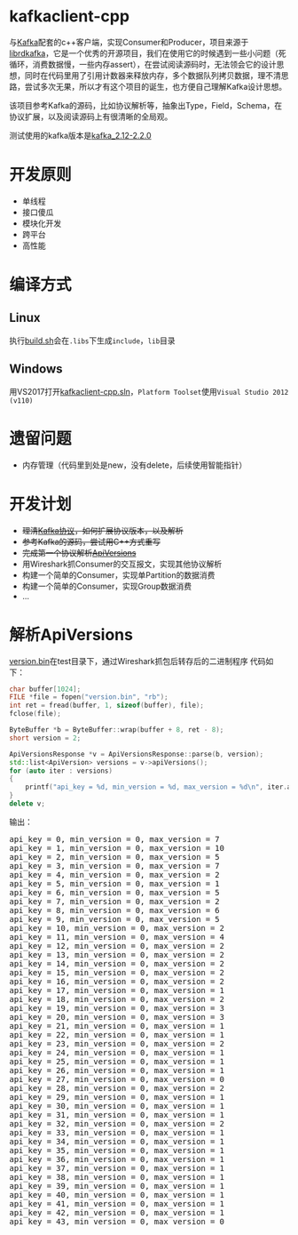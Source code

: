 # kafkaclient-cpp
与[Kafka](https://kafka.apache.org/)配套的c++客户端，实现Consumer和Producer，项目来源于[librdkafka](https://github.com/edenhill/librdkafka)，它是一个优秀的开源项目，我们在使用它的时候遇到一些小问题（死循环，消费数据慢，一些内存assert），在尝试阅读源码时，无法领会它的设计思想，同时在代码里用了引用计数器来释放内存，多个数据队列拷贝数据，理不清思路，尝试多次无果，所以才有这个项目的诞生，也方便自己理解Kafka设计思想。

该项目参考Kafka的源码，比如协议解析等，抽象出Type，Field，Schema，在协议扩展，以及阅读源码上有很清晰的全局观。

测试使用的kafka版本是[kafka_2.12-2.2.0](http://mirror-hk.koddos.net/apache/kafka/2.2.0/kafka_2.12-2.2.0.tgz)

# 开发原则 #
  * 单线程
  * 接口傻瓜
  * 模块化开发
  * 跨平台
  * 高性能

# 编译方式
## Linux
执行[build.sh](./build.sh)会在`.libs`下生成`include`，`lib`目录
## Windows
用VS2017打开[kafkaclient-cpp.sln](./kafkaclient-cpp.sln)，`Platform Toolset`使用`Visual Studio 2012 (v110)`

# 遗留问题
  * 内存管理（代码里到处是new，没有delete，后续使用智能指针）

# 开发计划
  * ~~理清[Kafka协议](https://kafka.apache.org/protocol)，如何扩展协议版本，以及解析~~
  * ~~参考Kafka的源码，尝试用C++方式重写~~
  * ~~完成第一个协议解析[ApiVersions](https://kafka.apache.org/protocol#The_Messages_ApiVersions)~~
  * 用Wireshark抓Consumer的交互报文，实现其他协议解析
  * 构建一个简单的Consumer，实现单Partition的数据消费
  * 构建一个简单的Consumer，实现Group数据消费
  * ...

# 解析ApiVersions
[version.bin](test/version.bin)在test目录下，通过Wireshark抓包后转存后的二进制程序
代码如下：
``` c++
char buffer[1024];
FILE *file = fopen("version.bin", "rb");
int ret = fread(buffer, 1, sizeof(buffer), file);
fclose(file);

ByteBuffer *b = ByteBuffer::wrap(buffer + 8, ret - 8);
short version = 2;

ApiVersionsResponse *v = ApiVersionsResponse::parse(b, version);
std::list<ApiVersion> versions = v->apiVersions();
for (auto iter : versions)
{
	printf("api_key = %d, min_version = %d, max_version = %d\n", iter.apiKey, iter.minVersion, iter.maxVersion);
}
delete v;
```

输出：
<pre>
api_key = 0, min_version = 0, max_version = 7
api_key = 1, min_version = 0, max_version = 10
api_key = 2, min_version = 0, max_version = 5
api_key = 3, min_version = 0, max_version = 7
api_key = 4, min_version = 0, max_version = 2
api_key = 5, min_version = 0, max_version = 1
api_key = 6, min_version = 0, max_version = 5
api_key = 7, min_version = 0, max_version = 2
api_key = 8, min_version = 0, max_version = 6
api_key = 9, min_version = 0, max_version = 5
api_key = 10, min_version = 0, max_version = 2
api_key = 11, min_version = 0, max_version = 4
api_key = 12, min_version = 0, max_version = 2
api_key = 13, min_version = 0, max_version = 2
api_key = 14, min_version = 0, max_version = 2
api_key = 15, min_version = 0, max_version = 2
api_key = 16, min_version = 0, max_version = 2
api_key = 17, min_version = 0, max_version = 1
api_key = 18, min_version = 0, max_version = 2
api_key = 19, min_version = 0, max_version = 3
api_key = 20, min_version = 0, max_version = 3
api_key = 21, min_version = 0, max_version = 1
api_key = 22, min_version = 0, max_version = 1
api_key = 23, min_version = 0, max_version = 2
api_key = 24, min_version = 0, max_version = 1
api_key = 25, min_version = 0, max_version = 1
api_key = 26, min_version = 0, max_version = 1
api_key = 27, min_version = 0, max_version = 0
api_key = 28, min_version = 0, max_version = 2
api_key = 29, min_version = 0, max_version = 1
api_key = 30, min_version = 0, max_version = 1
api_key = 31, min_version = 0, max_version = 1
api_key = 32, min_version = 0, max_version = 2
api_key = 33, min_version = 0, max_version = 1
api_key = 34, min_version = 0, max_version = 1
api_key = 35, min_version = 0, max_version = 1
api_key = 36, min_version = 0, max_version = 1
api_key = 37, min_version = 0, max_version = 1
api_key = 38, min_version = 0, max_version = 1
api_key = 39, min_version = 0, max_version = 1
api_key = 40, min_version = 0, max_version = 1
api_key = 41, min_version = 0, max_version = 1
api_key = 42, min_version = 0, max_version = 1
api_key = 43, min_version = 0, max_version = 0
</pre>